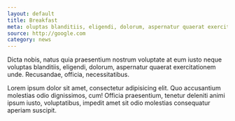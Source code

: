 ```yaml
---
layout: default
title: Breakfast
meta: oluptas blanditiis, eligendi, dolorum, aspernatur quaerat exercitationem unde. Recusandae, officia, necessitatibus.
source: http://google.com
category: news
---
```


Dicta nobis, natus quia praesentium nostrum voluptate at eum iusto neque voluptas blanditiis, eligendi, dolorum, aspernatur quaerat exercitationem unde. Recusandae, officia, necessitatibus.

Lorem ipsum dolor sit amet, consectetur adipisicing elit. Quo accusantium molestias odio dignissimos, cum! Officia praesentium, tenetur deleniti animi ipsum iusto, voluptatibus, impedit amet sit odio molestias consequatur aperiam suscipit.